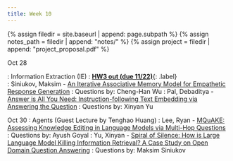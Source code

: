 ```yaml
---
title: Week 10
---
```



{% assign filedir = site.baseurl | append: page.subpath %} 
{% assign notes_path = filedir | append: "notes/" %} 
{% assign project = filedir | append: "project_proposal.pdf" %}

<!--  
Instructions:

INDENTATION COUNTS

Each day should be formatted exactly as follows

Date
: Lessons Covered
  : Reading List
    : In Class Presentations
: **Assignment/Announcement**{: .label}


To add a hyperlink for readings, do it as follows
  : [Example Paper](http://linktopaper.edu)

To make the hyperlink open in a new tab by default
  : [Example Paper](http://linktopaper.edu){:target=_"blank"}

The announcement can be made red for due dates as follows
: **Assignment Due**{: .label .label-red }

10/28: IE; HW3 out (due 11/22)
10/30: Syntax
-->

Oct 28

: Information Extraction (IE)
: [**HW3 out (due 11/22)**]({{site.baseurl}}assets/files/hw3.pdf){: .label}   
    <!-- : [Life is a Circus and We are the Clowns: Automatically Finding Analogies between Situations and Processes]() -->
  : Siniukov, Maksim - [An Iterative Associative Memory Model for Empathetic Response Generation](https://arxiv.org/pdf/2402.17959)
  : Questions by: Cheng-Han Wu
  : Pal, Debaditya - [Answer is All You Need: Instruction-following Text Embedding via Answering the Question](https://aclanthology.org/2024.acl-long.27/)
  : Questions by: Xinyan Yu

Oct 30
: Agents  (Guest Lecture by Tenghao Huang)
  : Lee, Ryan - [MQuAKE: Assessing Knowledge Editing in Language Models via Multi-Hop Questions](https://aclanthology.org/2023.emnlp-main.971.pdf)
  : Questions by: Ayush Goyal
  : Yu, Xinyan - [Spiral of Silence: How is Large Language Model Killing Information Retrieval? A Case Study on Open Domain Question Answering](nan)
  : Questions by: Maksim Siniukov
